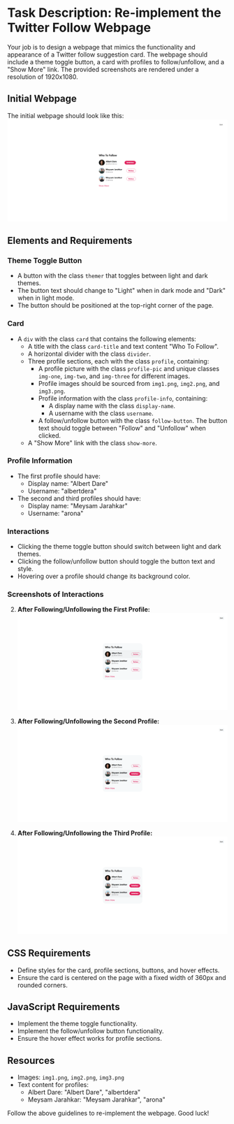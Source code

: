 
# Task Description: Re-implement the Twitter Follow Webpage

Your job is to design a webpage that mimics the functionality and appearance of a Twitter follow suggestion card. The webpage should include a theme toggle button, a card with profiles to follow/unfollow, and a "Show More" link. The provided screenshots are rendered under a resolution of 1920x1080.

## Initial Webpage
The initial webpage should look like this:
![initial webpage](./_images/origin.png)

## Elements and Requirements

### Theme Toggle Button
- A button with the class `themer` that toggles between light and dark themes.
- The button text should change to "Light" when in dark mode and "Dark" when in light mode.
- The button should be positioned at the top-right corner of the page.

### Card
- A `div` with the class `card` that contains the following elements:
  - A title with the class `card-title` and text content "Who To Follow".
  - A horizontal divider with the class `divider`.
  - Three profile sections, each with the class `profile`, containing:
    - A profile picture with the class `profile-pic` and unique classes `img-one`, `img-two`, and `img-three` for different images.
    - Profile images should be sourced from `img1.png`, `img2.png`, and `img3.png`.
    - Profile information with the class `profile-info`, containing:
      - A display name with the class `display-name`.
      - A username with the class `username`.
    - A follow/unfollow button with the class `follow-button`. The button text should toggle between "Follow" and "Unfollow" when clicked.
  - A "Show More" link with the class `show-more`.

### Profile Information
- The first profile should have:
  - Display name: "Albert Dare"
  - Username: "albertdera"
- The second and third profiles should have:
  - Display name: "Meysam Jarahkar"
  - Username: "arona"

### Interactions
- Clicking the theme toggle button should switch between light and dark themes.
- Clicking the follow/unfollow button should toggle the button text and style.
- Hovering over a profile should change its background color.

### Screenshots of Interactions
2. **After Following/Unfollowing the First Profile:**
   ![after following/unfollowing the first profile](./_images/after_follow_unfollow_first.png)
   
3. **After Following/Unfollowing the Second Profile:**
   ![after following/unfollowing the second profile](./_images/after_follow_unfollow_second.png)
   
4. **After Following/Unfollowing the Third Profile:**
   ![after following/unfollowing the third profile](./_images/after_follow_unfollow_third.png)
   

## CSS Requirements
- Define styles for the card, profile sections, buttons, and hover effects.
- Ensure the card is centered on the page with a fixed width of 360px and rounded corners.

## JavaScript Requirements
- Implement the theme toggle functionality.
- Implement the follow/unfollow button functionality.
- Ensure the hover effect works for profile sections.

## Resources
- Images: `img1.png`, `img2.png`, `img3.png`
- Text content for profiles:
  - Albert Dare: "Albert Dare", "albertdera"
  - Meysam Jarahkar: "Meysam Jarahkar", "arona"

Follow the above guidelines to re-implement the webpage. Good luck!

